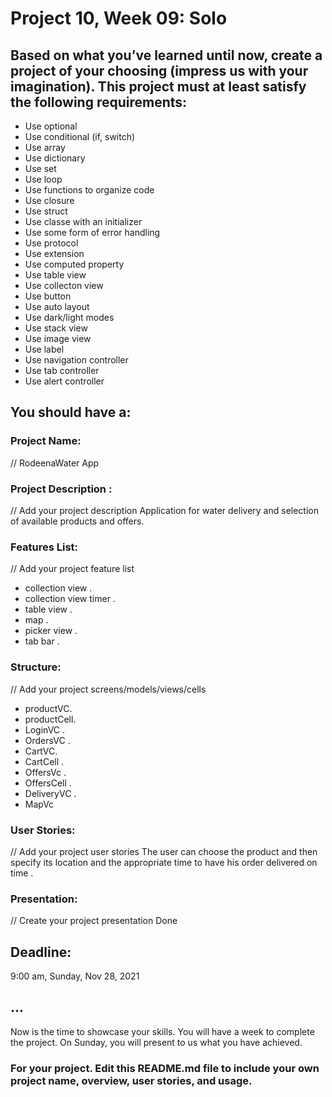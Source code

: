 # Project 10, Week 09: Solo


## Based on what you’ve learned until now, create a project of your choosing (impress us with your imagination). This project must at least satisfy the following requirements:

- Use optional
- Use conditional (if, switch)
- Use array
- Use dictionary
- Use set
- Use loop
- Use functions to organize code
- Use closure
- Use struct
- Use classe with an initializer
- Use some form of error handling
- Use protocol
- Use extension
- Use computed property
- Use table view
- Use collecton view
- Use button
- Use auto layout
- Use dark/light modes
- Use stack view
- Use image view
- Use label
- Use navigation controller
- Use tab controller
- Use alert controller


## You should have a:
### Project Name: 
// RodeenaWater App


### Project Description :
// Add your project description
Application for water delivery and selection of 
available products and offers.

### Features List:
// Add your project feature list
- collection view .
- collection view timer .
- table view .
- map .
- picker view .
- tab bar .
 

### Structure:
// Add your project screens/models/views/cells
- productVC.
- productCell.
- LoginVC .
- OrdersVC .
- CartVC.
- CartCell .
- OffersVc .
- OffersCell .
- DeliveryVC .
- MapVc
### User Stories:
// Add your project user stories
The user can choose the product and then specify its location and the appropriate time to have his order delivered on time .

### Presentation:
// Create your project presentation
Done

## Deadline: 
9:00 am, Sunday, Nov 28, 2021 


## ...
Now is the time to showcase your skills. You will have a week to complete the project.
On Sunday, you will present to us what you have achieved. 



### For your project. Edit this README.md file to include your own project name,  overview, user stories, and usage. 

